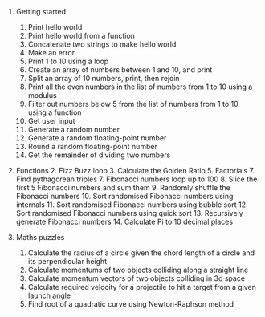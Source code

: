 1. Getting started
   1. Print hello world
   2. Print hello world from a function
   3. Concatenate two strings to make hello world
   4. Make an error
   5. Print 1 to 10 using a loop
   6. Create an array of numbers between 1 and 10, and print
   7. Split an array of 10 numbers, print, then rejoin
   8. Print all the even numbers in the list of numbers from 1 to 10 using a modulus
   9. Filter out numbers below 5 from the list of numbers from 1 to 10 using a function
   10. Get user input
   11. Generate a random number
   12. Generate a random floating-point number
   13. Round a random floating-point number
   14. Get the remainder of dividing two numbers

2. Functions
   2. Fizz Buzz loop
   3. Calculate the Golden Ratio
   5. Factorials
   7. Find pythagorean triples
   7. Fibonacci numbers loop up to 100
   8. Slice the first 5 Fibonacci numbers and sum them
   9. Randomly shuffle the Fibonacci numbers
   10. Sort randomised Fibonacci numbers using internals
   11. Sort randomised Fibonacci numbers using bubble sort
   12. Sort randomised Fibonacci numbers using quick sort
   13. Recursively generate Fibonacci numbers
   14. Calculate Pi to 10 decimal places

3. Maths puzzles
   1. Calculate the radius of a circle given the chord length of a circle and its perpendicular height
   2. Calculate momentums of two objects colliding along a straight line
   3. Calculate momentum vectors of two objects colliding in 3d space
   4. Calculate required velocity for a projectile to hit a target from a given launch angle
   5. Find root of a quadratic curve using Newton-Raphson method
